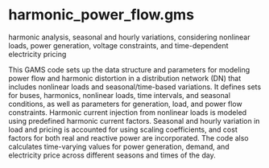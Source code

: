 # harmonic_power_flow.gms
harmonic analysis, seasonal and hourly variations, considering nonlinear loads, power generation, voltage constraints, and time-dependent electricity pricing


This GAMS code sets up the data structure and parameters for modeling power flow and harmonic distortion in a distribution network (DN) that includes nonlinear loads and seasonal/time-based variations. It defines sets for buses, harmonics, nonlinear loads, time intervals, and seasonal conditions, as well as parameters for generation, load, and power flow constraints. Harmonic current injection from nonlinear loads is modeled using predefined harmonic current factors. Seasonal and hourly variation in load and pricing is accounted for using scaling coefficients, and cost factors for both real and reactive power are incorporated. The code also calculates time-varying values for power generation, demand, and electricity price across different seasons and times of the day.









